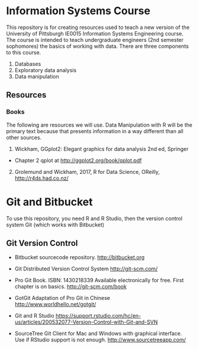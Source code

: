 # Information Systems Course

This repository is for creating resources used to teach a new version of the University of Pittsburgh IE0015 Information Systems Engineering course.  The course is intended to teach undergraduate engineers (2nd semester sophomores) the basics of working with data.  There are three components to this course.

1.  Databases
2.  Exploratory data analysis
3.  Data manipulation

## Resources

###  Books

The following are resources we will use.  Data Manipulation with R will be the primary text because that presents information in a way different than all other sources.

1.  Wickham, GGplot2: Elegant graphics for data analysis 2nd ed, Springer
  -  Chapter 2 qplot at http://ggplot2.org/book/qplot.pdf
2.  Grolemund and Wickham, 2017, R for Data Science, OReilly, http://r4ds.had.co.nz/

#  Git and Bitbucket

To use this repository, you need R and R Studio, then the version control system Git (which works with Bitbucket)

##  Git Version Control

-  Bitbucket sourcecode repository.
http://bitbucket.org

-  Git Distributed Version Control System
http://git-scm.com/

-  Pro Git Book. ISBN: 1430218339  Available electronically for free.  First chapter is on basics.
http://git-scm.com/book

-  GotGit  Adaptation of Pro Git in Chinese http://www.worldhello.net/gotgit/


-  Git and R Studio
https://support.rstudio.com/hc/en-us/articles/200532077-Version-Control-with-Git-and-SVN

-  SourceTree Git Client for Mac and Windows with graphical interface.  Use if RStudio support is not enough.
http://www.sourcetreeapp.com/

